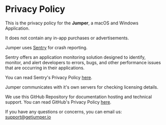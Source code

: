 # Privacy Policy

This is the privacy policy for the **Jumper**, a macOS and Windows Application.

It does not contain any in-app purchases or advertisements.

Jumper uses [Sentry](https://sentry.io) for crash reporting.

Sentry offers an application monitoring solution designed to identify, monitor, and alert developers to errors, bugs, and other performance issues that are occurring in their applications.

You can read Sentry's Privacy Policy [here](https://sentry.io/privacy/).

Jumper communicates with it's own servers for checking licensing details.

We use this GitHub Repository for documentation hosting and technical support. You can read GitHub's Privacy Policy [here](https://docs.github.com/en/site-policy/privacy-policies/github-privacy-statement).

If you have any questions or concerns, you can email us: support@getjumper.io